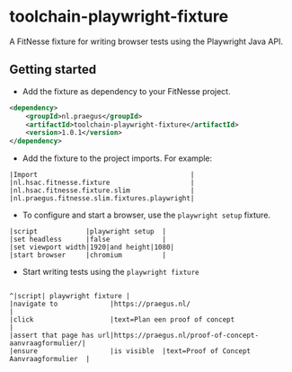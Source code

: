 # toolchain-playwright-fixture

A FitNesse fixture for writing browser tests using the Playwright Java API. 

## Getting started

- Add the fixture as dependency to your FitNesse project.

```xml
<dependency>
    <groupId>nl.praegus</groupId>
    <artifactId>toolchain-playwright-fixture</artifactId>
    <version>1.0.1</version>
</dependency>
```

- Add the fixture to the project imports. For example:

```fitnesse
|Import                                      |
|nl.hsac.fitnesse.fixture                    |
|nl.hsac.fitnesse.fixture.slim               |
|nl.praegus.fitnesse.slim.fixtures.playwright|
```

- To configure and start a browser, use the ```playwright setup``` fixture.

```fitnesse
|script            |playwright setup  |
|set headless      |false             |
|set viewport width|1920|and height|1080|
|start browser     |chromium          |
```

- Start writing tests using the ```playwright fixture```

```fitnesse

^|script| playwright fixture |
|navigate to             |https://praegus.nl/                                   |
|click                   |text=Plan een proof of concept                        |
|assert that page has url|https://praegus.nl/proof-of-concept-aanvraagformulier/|
|ensure                  |is visible  |text=Proof of Concept Aanvraagformulier  |
```
